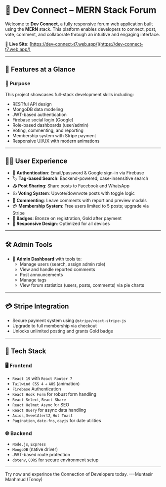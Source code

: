 # 💬 Dev Connect – MERN Stack Forum

Welcome to **Dev Connect**, a fully responsive forum web application built using the **MERN** stack. This platform enables developers to connect, post, vote, comment, and collaborate through an intuitive and engaging interface.

🔗 **Live Site**: [https://dev-connect-t7.web.app/](https://dev-connect-t7.web.app/)

---

## 📌 Features at a Glance

### 🎯 Purpose

This project showcases full-stack development skills including:

- RESTful API design
- MongoDB data modeling
- JWT-based authentication
- Firebase social login (Google)
- Role-based dashboards (user/admin)
- Voting, commenting, and reporting
- Membership system with Stripe payment
- Responsive UI/UX with modern animations

---

## 🧑‍💻 User Experience

- 🔐 **Authentication**: Email/password & Google sign-in via Firebase
- 🏷️ **Tag-based Search**: Backend-powered, case-insensitive search
- 📤 **Post Sharing**: Share posts to Facebook and WhatsApp
- 👍 **Voting System**: Upvote/downvote posts with toggle logic
- 💬 **Commenting**: Leave comments with report and preview modals
- 💳 **Membership System**: Free users limited to 5 posts; upgrade via Stripe
- 🏅 **Badges**: Bronze on registration, Gold after payment
- 📱 **Responsive Design**: Optimized for all devices

---

## 🛠️ Admin Tools

- 🔧 **Admin Dashboard** with tools to:
  - Manage users (search, assign admin role)
  - View and handle reported comments
  - Post announcements
  - Manage tags
  - View forum statistics (users, posts, comments) via pie charts

---

## 💳 Stripe Integration

- Secure payment system using `@stripe/react-stripe-js`
- Upgrade to full membership via checkout
- Unlocks unlimited posting and grants Gold badge

---

## 🚀 Tech Stack

### 🖥️ Frontend

- `React 19` with `React Router 7`
- `Tailwind CSS 4` + `AOS` (animation)
- `Firebase` Authentication
- `React Hook Form` for robust form handling
- `React Select`, `React Share`
- `React Helmet Async` for SEO
- `React Query` for async data handling
- `Axios`, `SweetAlert2`, `Hot Toast`
- `Pagination`, `date-fns`, `dayjs` for date utilities

### 🌐 Backend

- `Node.js`, `Express`
- `MongoDB` (native driver)
- JWT-based route protection
- `dotenv`, `CORS` for secure environment setup

---

Try now and experince the Connection of Developers today.
---Muntasir Manhmud (Tonoy)
